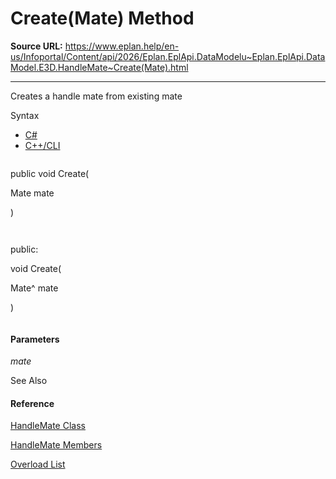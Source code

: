 # Create(Mate) Method

**Source URL:** https://www.eplan.help/en-us/Infoportal/Content/api/2026/Eplan.EplApi.DataModelu~Eplan.EplApi.DataModel.E3D.HandleMate~Create(Mate).html

---

Creates a handle mate from existing mate

Syntax

- [C#](#i-syntax-CS)
- [C++/CLI](#i-syntax-CPP2005)

```
```
public void Create( 
   Mate mate
)
```
```

```
```
public:
void Create( 
   Mate^ mate
)
```
```

#### Parameters

*mate*



See Also

#### Reference

[HandleMate Class](Eplan.EplApi.DataModelu~Eplan.EplApi.DataModel.E3D.HandleMate.html)
  
[HandleMate Members](Eplan.EplApi.DataModelu~Eplan.EplApi.DataModel.E3D.HandleMate_members.html)
  
[Overload List](Eplan.EplApi.DataModelu~Eplan.EplApi.DataModel.E3D.HandleMate~Create.html)